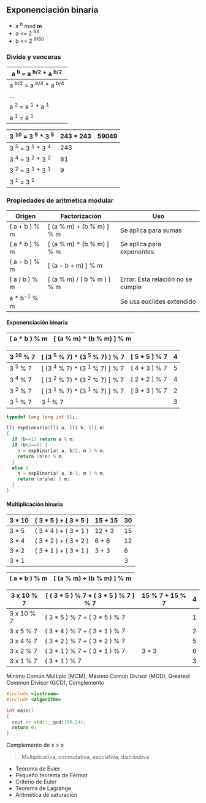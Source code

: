 ## Exponenciación binaria

- a <sup>b</sup> mod **m**
- a <= 2 <sup>63</sup>
- b <= 2 <sup>9180</sup>

### Divide y venceras

| a <sup>b</sup> = a <sup>b/2</sup> * a <sup>b/2</sup> |
|---|
| a <sup>b/2</sup> = a <sup>b/4</sup> * a <sup>b/4</sup> |
| ... |
| a <sup>2</sup> = a <sup>1</sup> * a <sup>1</sup> |
| a <sup>1</sup> = a <sup>1</sup> |

| 3 <sup>10</sup> = 3 <sup>5</sup> * 3 <sup>5</sup> | 243 * 243 | 59049 |
|---|---|---|
| 3 <sup>5</sup> = 3 <sup>1</sup> * 3 <sup>4</sup> | 243 | |
| 3 <sup>4</sup> = 3 <sup>2</sup> * 3 <sup>2</sup> | 81 | |
| 3 <sup>2</sup> = 3 <sup>1</sup> * 3 <sup>1</sup> | 9 | |
| 3 <sup>1</sup> = 3 <sup>1</sup> | | |

### Propiedades de aritmetica modular

| Origen | Factorización | Uso |
|---|---|---|
| ( a + b ) % m | [ (a % m) + (b % m) ] % m | Se aplica para sumas |
| ( a * b ) % m | [ (a % m) * (b % m) ] % m | Se aplica para exponentes |
| ( a - b ) % m | [ (a - b + m) ] % m | |
| ( a / b ) % m | [ (a % m) / ( b % m ) ] % m | Error: Esta relación no se cumple  |
|  a * b<sup>-1</sup> % m |  | Se usa euclides extendido |

#### Exponenciación binaria

| ( a * b ) % m | [ (a % m) * (b % m) ] % m |
|---|---|

| 3 <sup>10</sup> % 7 | [ (3 <sup>5</sup> % 7) * (3 <sup>5</sup> % 7) ] % 7 | [ 5 * 5 ] % 7 | 4 |
|---|---|---|---|
| 3 <sup>5</sup> % 7 | [ (3 <sup>4</sup> % 7) * (3 <sup>1</sup> % 7) ] % 7 | [ 4 * 3 ] % 7 | 5 |
| 3 <sup>4</sup> % 7 | [ (3 <sup>2</sup> % 7) * (3 <sup>2</sup> % 7) ] % 7 | [ 2 * 2 ] % 7 | 4 |
| 3 <sup>2</sup> % 7 | [ (3 <sup>1</sup> % 7) * (3 <sup>1</sup> % 7) ] % 7 | [ 3 * 3 ] % 7 | 2 |
| 3 <sup>1</sup> % 7 | 3 <sup>1</sup> % 7 | | 3 |

```c++
typedef long long int lli;

lli expBinnaria(lli a, lli b, lli m)
{
  if (b==1) return a % m;
  if (b%2==0) {
    n = expBinaria( a, b/2, m ) % m;
    return (n*n) % m;
  }
  else {
    n = expBinaria( a, b-1, m ) % m;
    return (n*a%m) % m;
  }
}
```

#### Multiplicación binaria

| 3 * 10 | ( 3 * 5 ) + ( 3 * 5 ) | 15 + 15 | 30 |
|---|---|---|---|
| 3 * 5 | ( 3 * 4 ) + ( 3 * 1 ) | 12 + 3 | 15 |
| 3 * 4 | ( 3 * 2 ) + ( 3 * 2 ) | 6 + 6 | 12 |
| 3 * 2 | ( 3 * 1 ) + ( 3 * 1 ) | 3 + 3 | 6 |
| 3 * 1 | | | 3 |

| ( a + b ) % m | [ (a % m) + (b % m) ] % m |
|---|---|

| 3 x 10 % 7 | [ ( 3 * 5 ) % 7 + ( 3 * 5 ) % 7 ] % 7 | 15 % 7 + 15 % 7  | 4 |
|---|---|---|---|
| 3 x 10 % 7 | ( 3 * 5 ) % 7 + ( 3 * 5 ) % 7 | | 1 |
| 3 x 5 % 7 | ( 3 * 4 ) % 7 + ( 3 * 1 ) % 7 | | 2 |
| 3 x 4 % 7 | ( 3 * 2 ) % 7 + ( 3 * 2 ) % 7 | | 5 |
| 3 x 2 % 7 | ( 3 * 1 ) % 7 + ( 3 * 1 ) % 7 | 3 + 3 | 6 |
| 3 x 1 % 7 | ( 3 * 1 ) % 7 | | 3 |

Mínimo Común Múltiplo (MCM), Máximo Común Divisor (MCD), Greatest Common Divisor (GCD), Complemento

```c++
#include <iostream>
#include <algorithm>

int main()
{
  cout << std::__gcd(100,24);
  return 0;
}
```

Complemento de x > x
> Multiplicativa, conmutativa, asociativa, distributiva

* Teorema de Euler
* Pequeño teorema de Fermat
* Criterio de Euler
* Teorema de Lagrange
* Aritmética de saturación
